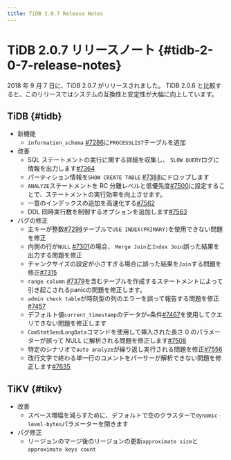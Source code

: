 ```yaml
---
title: TiDB 2.0.7 Release Notes
---
```


# TiDB 2.0.7 リリースノート {#tidb-2-0-7-release-notes}

2018 年 9 月 7 日に、TiDB 2.0.7 がリリースされました。 TiDB 2.0.6 と比較すると、このリリースではシステムの互換性と安定性が大幅に向上しています。

## TiDB {#tidb}

-   新機能
    -   `information_schema` [#7286](https://github.com/pingcap/tidb/pull/7286)に`PROCESSLIST`テーブルを追加
-   改善
    -   SQL ステートメントの実行に関する詳細を収集し、 `SLOW QUERY`ログに情報を出力します[#7364](https://github.com/pingcap/tidb/pull/7364)
    -   パーティション情報を`SHOW CREATE TABLE` [#7388](https://github.com/pingcap/tidb/pull/7388)にドロップします
    -   `ANALYZE`ステートメントを RC 分離レベルと低優先度[#7500](https://github.com/pingcap/tidb/pull/7500)に設定することで、ステートメントの実行効率を向上させます。
    -   一意のインデックスの追加を高速化する[#7562](https://github.com/pingcap/tidb/pull/7562)
    -   DDL 同時実行数を制御するオプションを追加します[#7563](https://github.com/pingcap/tidb/pull/7563)
-   バグの修正
    -   主キーが整数[#7298](https://github.com/pingcap/tidb/pull/7298)テーブルで`USE INDEX(PRIMARY)`を使用できない問題を修正
    -   内側の行が`NULL` [#7301](https://github.com/pingcap/tidb/pull/7301)の場合、 `Merge Join`と`Index Join`誤った結果を出力する問題を修正
    -   チャンクサイズの設定が小さすぎる場合に誤った結果を`Join`する問題を修正[#7315](https://github.com/pingcap/tidb/pull/7315)
    -   `range column` [#7379](https://github.com/pingcap/tidb/pull/7379)を含むテーブルを作成するステートメントによって引き起こされるpanicの問題を修正します。
    -   `admin check table`が時刻型の列のエラーを誤って報告する問題を修正[#7457](https://github.com/pingcap/tidb/pull/7457)
    -   デフォルト値`current_timestamp`のデータが`=`条件[#7467](https://github.com/pingcap/tidb/pull/7467)を使用してクエリできない問題を修正します
    -   `ComStmtSendLongData`コマンドを使用して挿入された長さ 0 のパラメーターが誤って NULL に解析される問題を修正します[#7508](https://github.com/pingcap/tidb/pull/7508)
    -   特定のシナリオで`auto analyze`が繰り返し実行される問題を修正[#7556](https://github.com/pingcap/tidb/pull/7556)
    -   改行文字で終わる単一行のコメントをパーサーが解析できない問題を修正します[#7635](https://github.com/pingcap/tidb/pull/7635)

## TiKV {#tikv}

-   改善
    -   スペース増幅を減らすために、デフォルトで空のクラスターで`dynamic-level-bytes`パラメーターを開きます
-   バグ修正
    -   リージョンのマージ後のリージョンの更新`approximate size`と`approximate keys count`
